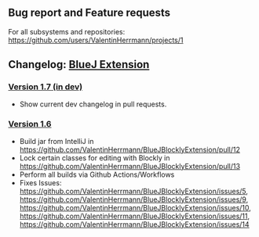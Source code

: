 ## Bug report and Feature requests
For all subsystems and repositories:
https://github.com/users/ValentinHerrmann/projects/1

## Changelog: [BlueJ Extension](https://github.com/ValentinHerrmann/BlueJBlocklyExtension)

### [Version 1.7 (in dev)](https://github.com/ValentinHerrmann/BlueJBlocklyExtension/releases/tag/17.x.x) 
- Show current dev changelog in pull requests.

### [Version 1.6](https://github.com/ValentinHerrmann/BlueJBlocklyExtension/releases/tag/16.15.12) 
- Build jar from IntelliJ in https://github.com/ValentinHerrmann/BlueJBlocklyExtension/pull/12
- Lock certain classes for editing with Blockly in https://github.com/ValentinHerrmann/BlueJBlocklyExtension/pull/13
- Perform all builds via Github Actions/Workflows
- Fixes Issues: https://github.com/ValentinHerrmann/BlueJBlocklyExtension/issues/5, https://github.com/ValentinHerrmann/BlueJBlocklyExtension/issues/9, https://github.com/ValentinHerrmann/BlueJBlocklyExtension/issues/10, https://github.com/ValentinHerrmann/BlueJBlocklyExtension/issues/11, https://github.com/ValentinHerrmann/BlueJBlocklyExtension/issues/14